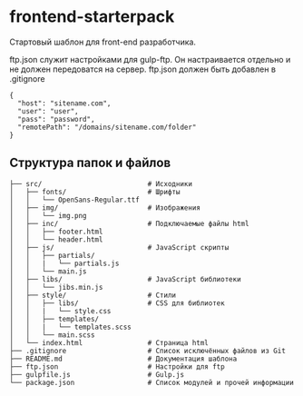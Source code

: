 # frontend-starterpack
Стартовый шаблон для front-end разработчика.

ftp.json служит настройками для gulp-ftp.
Он настраивается отдельно и не должен передоватся на сервер. 
ftp.json должен быть добавлен в .gitignore

```
{
  "host": "sitename.com",
  "user": "user",
  "pass": "password",
  "remotePath": "/domains/sitename.com/folder"
}
```

## Структура папок и файлов
```
├── src/                          # Исходники
│   ├── fonts/                    # Шрифты
│   │   └── OpenSans-Regular.ttf
│   ├── img/                      # Изображения
│   │   └── img.png
│   ├── inc/                      # Подключаемые файлы html
│   │   ├── footer.html
│   │   └── header.html
│   ├── js/                       # JavaScript скрипты
│   │   ├── partials/
│   │   |   └── partials.js
│   │   └── main.js
│   ├── libs/                     # JavaScript библиотеки
│   │   └── jibs.min.js
│   ├── style/                    # Стили
│   │   ├── libs/                 # CSS для библиотек
│   │   |   └── style.css
│   │   ├── templates/
│   │   |   └── templates.scss
│   │   └── main.scss
│   └── index.html                # Страница html
├── .gitignore                    # Список исключённых файлов из Git
├── README.md                     # Документация шаблона
├── ftp.json                      # Настройки для ftp
├── gulpfile.js                   # Gulp.js
└── package.json                  # Список модулей и прочей информации
```
